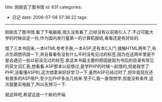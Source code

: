 title: 刚刚去了图书馆
id: 631
categories:
  - 日记
date: 2006-07-08 07:36:22
tags:
---

刚刚去了图书馆,看了下电脑报,很久没有看了,已经没有以前吸引人了.不过可能大学的时候会定一份,作为国内发行量第一的计算机报纸,看看还是有好处的.

借了三本书回来,一本HTML参考手册,一本ASP,还有本C入门.接触HTML两年了,有点生疏想巩固一下,并且看看有没有什么平时没有见过的标签,因为在这两年里是不是会遇见一些以前没见过的标签.拿这本书最主要的原因是因为书后的目录有常见的英文词汇表,想看看.ASP那本以前借过,是学PHP的时候一起借的,但是我学了PHP,没看懂ASP的,这次想拿来好好学习一下,虽然ASP已经过时了,但毕竟现在还有很多的ASP用户,至少比PHP多出几倍来.至于C,我一直很想学,但是没有条件,这次就要买电脑了,所以先预习一下.

就这样吧,希望这是一个新的开端.